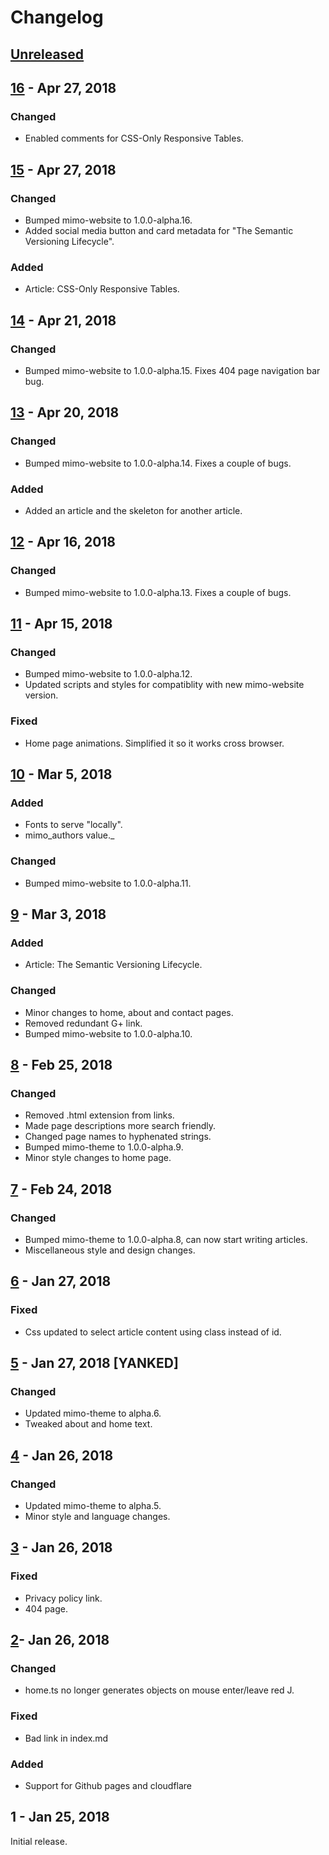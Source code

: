 # Changelog
## [Unreleased](https://github.com/JeremyTCD/JeremyTCD.github.io/compare/16...HEAD)

## [16](https://github.com/JeremyTCD/JeremyTCD.github.io/compare/15...16) - Apr 27, 2018
### Changed
- Enabled comments for CSS-Only Responsive Tables.

## [15](https://github.com/JeremyTCD/JeremyTCD.github.io/compare/14...15) - Apr 27, 2018
### Changed
- Bumped mimo-website to 1.0.0-alpha.16.
- Added social media button and card metadata for "The Semantic Versioning Lifecycle".
### Added
- Article: CSS-Only Responsive Tables.

## [14](https://github.com/JeremyTCD/JeremyTCD.github.io/compare/13...14) - Apr 21, 2018
### Changed
- Bumped mimo-website to 1.0.0-alpha.15. Fixes 404 page navigation bar bug.

## [13](https://github.com/JeremyTCD/JeremyTCD.github.io/compare/12...13) - Apr 20, 2018
### Changed
- Bumped mimo-website to 1.0.0-alpha.14. Fixes a couple of bugs.
### Added
- Added an article and the skeleton for another article.

## [12](https://github.com/JeremyTCD/JeremyTCD.github.io/compare/11...12) - Apr 16, 2018
### Changed
- Bumped mimo-website to 1.0.0-alpha.13. Fixes a couple of bugs.

## [11](https://github.com/JeremyTCD/JeremyTCD.github.io/compare/10...11) - Apr 15, 2018
### Changed
- Bumped mimo-website to 1.0.0-alpha.12.
- Updated scripts and styles for compatiblity with new mimo-website version.
### Fixed
- Home page animations. Simplified it so it works cross browser.

## [10](https://github.com/JeremyTCD/JeremyTCD.github.io/compare/9...10) - Mar 5, 2018
### Added
- Fonts to serve "locally".
- mimo_authors value._
### Changed
- Bumped mimo-website to 1.0.0-alpha.11.

## [9](https://github.com/JeremyTCD/JeremyTCD.github.io/compare/8...9) - Mar 3, 2018
### Added
- Article: The Semantic Versioning Lifecycle.
### Changed
- Minor changes to home, about and contact pages.
- Removed redundant G+ link.
- Bumped mimo-website to 1.0.0-alpha.10.

## [8](https://github.com/JeremyTCD/JeremyTCD.github.io/compare/7...8) - Feb 25, 2018
### Changed
- Removed .html extension from links.
- Made page descriptions more search friendly.
- Changed page names to hyphenated strings.
- Bumped mimo-theme to 1.0.0-alpha.9.
- Minor style changes to home page.

## [7](https://github.com/JeremyTCD/JeremyTCD.github.io/compare/6...7) - Feb 24, 2018
### Changed
- Bumped mimo-theme to 1.0.0-alpha.8, can now start writing articles.
- Miscellaneous style and design changes.

## [6](https://github.com/JeremyTCD/JeremyTCD.github.io/compare/5...6) - Jan 27, 2018
### Fixed
- Css updated to select article content using class instead of id.

## [5](https://github.com/JeremyTCD/JeremyTCD.github.io/compare/4...5) - Jan 27, 2018 [YANKED]
### Changed
- Updated mimo-theme to alpha.6.
- Tweaked about and home text.

## [4](https://github.com/JeremyTCD/JeremyTCD.github.io/compare/3...4) - Jan 26, 2018
### Changed
- Updated mimo-theme to alpha.5.
- Minor style and language changes.

## [3](https://github.com/JeremyTCD/JeremyTCD.github.io/compare/2...3) - Jan 26, 2018
### Fixed
- Privacy policy link.
- 404 page.

## [2](https://github.com/JeremyTCD/JeremyTCD.github.io/compare/1.0.0...2)- Jan 26, 2018
### Changed
- home.ts no longer generates objects on mouse enter/leave red J. 
### Fixed
- Bad link in index.md
### Added
- Support for Github pages and cloudflare

## 1 - Jan 25, 2018
Initial release.
